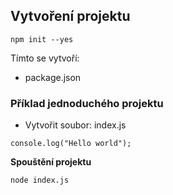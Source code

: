 ## Vytvoření projektu
```
npm init --yes
```
Tímto se vytvoří:
- package.json

### Příklad jednoduchého projektu
- Vytvořit soubor: index.js
```
console.log("Hello world");
```

**Spouštění projektu**
```
node index.js
```
